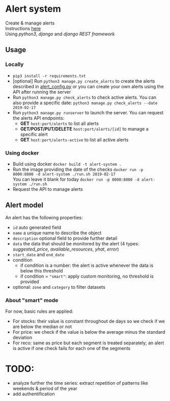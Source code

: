 # Alert system

Create & manage alerts <br>
Instructions [here](INSTRUCTIONS.md) <br>
Using *python3*, *django* and *django REST framework*

## Usage

### Locally

* `pip3 install -r requirements.txt`
* [optional] Run `python3 manage.py create_alerts` to create the alerts described 
in [alert_config.py](alerts/management/commands/alert_config.py) or you can create your own alerts using the API after running the server <br>
* Run `python3 manage.py check_alerts` to check active alerts. 
You can also provide a specific date: `python3 manage.py check_alerts --date 2019-02-17`
* Run `python3 manage.py runserver` to launch the server. You can request the alerts API endpoints:
  * **GET** `host:port/alerts` to list all alerts
  * **GET/POST/PUT/DELETE** `host:port/alerts/[id]` to manage a specific alert
  * **GET** `host:port/alerts-active` to list all active alerts

### Using docker

* Build using docker `docker build -t alert-system .`
* Run the image providing the date of the checks `docker run -p 8000:8000 -d alert-system ./run.sh 2019-02-17` <br>
You can leave it blank for today `docker run -p 8000:8000 -d alert-system ./run.sh`
* Request the API to manage alerts

## Alert model

An alert has the following properties:
* `id` auto generated field
* `name` a unique name to describe the object
* `description` optional field to provide further detail
* `data` the data that should be monitored by the alert (4 types: *suggested_price*, *available_resources*, *yhat*, *error*)
* `start_date` and `end_date`
* condition
  * if condition is a number: the alert is active whenever the data is below this threshold
  * if condition = `"smart"`: apply custom monitoring, no threshold is provided
* optional: `zone` and `category` to filter datasets

### About "smart" mode

For now, basic rules are applied:
* For stocks: their value is constant throughout de days so we check if we are below the median or not
* For price: we check if the value is below the average minus the standard deviation
* For reco: same as price but each segment is treated separately; an alert is active if one check fails for each one of the segments

# TODO:
* analyze further the time series: extract repetition of patterns like weekends & period of the year
* add authentification
